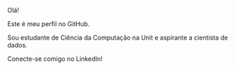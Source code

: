 Olá!

Este é meu perfil no GitHub.

Sou estudante de Ciência da Computação na Unit e aspirante a cientista de dados.

Conecte-se comigo no LinkedIn!

